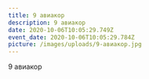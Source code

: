 ```yaml
---
title: 9 авиакор
description: 9 авиакор
date: 2020-10-06T10:05:29.749Z
event_date: 2020-10-06T10:05:29.784Z
picture: /images/uploads/9-авиакор.jpg
---
```

9 авиакор